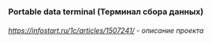 ### Portable data terminal (Терминал сбора данных) ###
###### https://infostart.ru/1c/articles/1507241/ - описание проекта ######